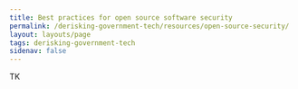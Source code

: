 ```yaml
---
title: Best practices for open source software security
permalink: /derisking-government-tech/resources/open-source-security/
layout: layouts/page
tags: derisking-government-tech
sidenav: false
---
```


TK
